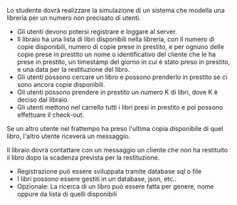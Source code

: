 Lo studente dovrà realizzare la simulazione di un sistema che modella una libreria per un numero non precisato di utenti. 

- Gli utenti devono potersi registrare e loggare al server.
- Il libraio ha una lista di libri disponibili nella libreria, con il numero di copie disponibili, numero di copie prese in prestito, e per ognuno delle copie prese in prestito un nome o identificativo del cliente che le ha prese in prestito, un timestamp del giorno in cui è stato preso in prestito, e una data per la restituzione del libro.
- Gli utenti possono cercare un libro e possono prenderlo in prestito se ci sono ancora copie disponibili.
- Gli utenti possono prendere in prestito un numero K di libri, dove K è deciso dal libraio.
- Gli utenti mettono nel carrello tutti i libri presi in prestito e poi possono effettuare il check-out.

Se un altro utente nel frattempo ha preso l'ultima copia disponibile di quel libro, l'altro utente riceverà un messaggio. 

Il libraio dovrà contattare con un messaggio un cliente che non ha restituito il libro dopo la scadenza prevista per la restituzione.

- Registrazione può essere sviluppata tramite database sql o file
- I libri possono essere gestiti in un database, json, etc..
- Opzionale: La ricerca di un libro può essere fatta per genere, nome oppure da lista di quelli
disponibili